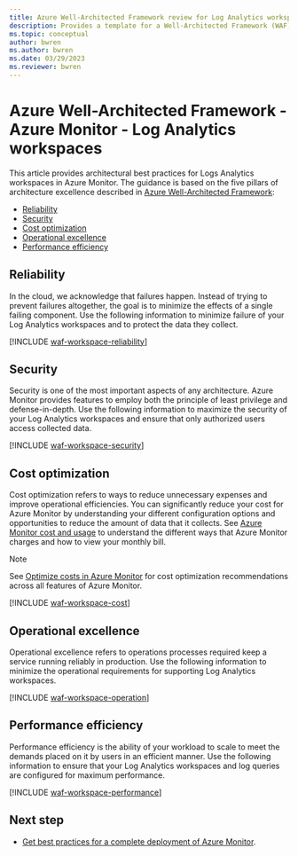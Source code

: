 ```yaml
---
title: Azure Well-Architected Framework review for Log Analytics workspaces in Azure Monitor
description: Provides a template for a Well-Architected Framework (WAF) article specific to Log Analytics workspaces in Azure Monitor.
ms.topic: conceptual
author: bwren
ms.author: bwren
ms.date: 03/29/2023
ms.reviewer: bwren
---
```


# Azure Well-Architected Framework - Azure Monitor - Log Analytics workspaces
This article provides architectural best practices for Logs Analytics workspaces in Azure Monitor. The guidance is based on the five pillars of architecture excellence described in [Azure Well-Architected Framework](/azure/architecture/framework/):

- [Reliability](#reliability)
- [Security](#security)
- [Cost optimization](#cost-optimization)
- [Operational excellence](#operational-excellence)
- [Performance efficiency](#performance-efficiency)


## Reliability
In the cloud, we acknowledge that failures happen. Instead of trying to prevent failures altogether, the goal is to minimize the effects of a single failing component. Use the following information to minimize failure of your Log Analytics workspaces and to protect the data they collect.

[!INCLUDE [waf-workspace-reliability](../includes/waf-workspace-reliability.md)]


## Security
Security is one of the most important aspects of any architecture. Azure Monitor provides features to employ both the principle of least privilege and defense-in-depth. Use the following information to maximize the security of your Log Analytics workspaces and ensure that only authorized users access collected data.

[!INCLUDE [waf-workspace-security](../includes/waf-workspace-security.md)]


## Cost optimization
Cost optimization refers to ways to reduce unnecessary expenses and improve operational efficiencies. You can significantly reduce your cost for Azure Monitor by understanding your different configuration options and opportunities to reduce the amount of data that it collects. See [Azure Monitor cost and usage](../usage-estimated-costs.md) to understand the different ways that Azure Monitor charges and how to view your monthly bill.

> [!NOTE]
> See [Optimize costs in Azure Monitor](../best-practices-cost.md) for cost optimization recommendations across all features of Azure Monitor.

[!INCLUDE [waf-workspace-cost](../includes/waf-workspace-cost.md)]


## Operational excellence
Operational excellence refers to operations processes required keep a service running reliably in production. Use the following information to minimize the operational requirements for supporting Log Analytics workspaces.

[!INCLUDE [waf-workspace-operation](../includes/waf-workspace-operation.md)]


## Performance efficiency
Performance efficiency is the ability of your workload to scale to meet the demands placed on it by users in an efficient manner. Use the following information to ensure that your Log Analytics workspaces and log queries are configured for maximum performance.

[!INCLUDE [waf-workspace-performance](../includes/waf-workspace-performance.md)]

## Next step

- [Get best practices for a complete deployment of Azure Monitor](../best-practices.md).
